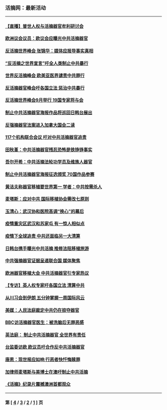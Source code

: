 ### 活摘网：最新活动
---
#### [【直播】普世人权与活摘器官牟利研讨会](../../pages/nf5883/n13425146.md?06140430) 
#### [欧洲议会议员：欧议会应曝光中共活摘器官](../../pages/nf5883/n13336571.md?06140430) 
#### [反活摘世界峰会 张锦华：媒体应报导事实真相](../../pages/nf5883/n13278502.md?06140430) 
#### [“反活摘之世界宣言”吁全人类制止中共暴行](../../pages/nf5883/n13259730.md?06140430) 
#### [世界反活摘峰会 欧美亚医界谴责中共罪行](../../pages/nf5883/n13253550.md?06140430) 
#### [反活摘器官峰会吁各国立法 惩治中共暴行](../../pages/nf5883/n13245052.md?06140430) 
#### [反活摘世界峰会9月举行 19国专家将与会](../../pages/nf5883/n13201492.md?06140430) 
#### [制止中共活摘器官海报作品将巡回日韩台展出](../../pages/nf5883/n13177791.md?06140430) 
#### [反强摘器官法案进入加拿大国会二读](../../pages/nf5883/n13033450.md?06140430) 
#### [117个机构联合会议 吁对中共活摘器官追责](../../pages/nf5883/n12775087.md?06140430) 
#### [田秋堇：中共活摘器官残忍恐怖是铁铮铮事实](../../pages/nf5883/n12702148.md?06140430) 
#### [吾尔开希：中共活摘法轮功学员及维族人器官](../../pages/nf5883/n12693197.md?06140430) 
#### [制止中共活摘器官海报征选颁奖 70国作品参赛](../../pages/nf5883/n12692050.md?06140430) 
#### [黄洁夫称器官移植要世界第一 学者：中共按需杀人](../../pages/nf5883/n12572329.md?06140430) 
#### [麦塔斯：应对中共 国际移植协会需改七原则](../../pages/nf5883/n12514711.md?06140430) 
#### [玉清心：武汉协和医院高调“换心”的幕后](../../pages/nf5883/n12298730.md?06140430) 
#### [疫情重灾区武汉和苏家屯 有一惊人相似点](../../pages/nf5883/n12150824.md?06140430) 
#### [疫情下全球追责 中共还面临另一大清算](../../pages/nf5883/n12070397.md?06140430) 
#### [日韩台携手曝光中共活摘 推修法阻移植旅游](../../pages/nf5883/n11712046.md?06140430) 
#### [中共强摘器官证据呈递联合国 媒体聚焦](../../pages/nf5883/n11546426.md?06140430) 
#### [欧洲器官移植大会 中共活摘器官引专家热议](../../pages/nf5883/n11539095.md?06140430) 
#### [【专访】英人权专家吁各国立法 清算中共](../../pages/nf5883/n11367315.md?06140430) 
#### [从川习会到伊朗 五分钟掌握一周国际风云](../../pages/nf5883/n11338520.md?06140430) 
#### [美媒：人民法庭裁定中共仍在掠夺器官](../../pages/nf5883/n11334897.md?06140430) 
#### [BBC访活摘器官医生：被洗脑后无罪恶感](../../pages/nf5883/n11335935.md?06140430) 
#### [英法庭： 制止中共活摘器官 全世界有责任](../../pages/nf5883/n11330691.md?06140430) 
#### [台监委访欧 欧议员吁合作反中共活摘器官](../../pages/nf5883/n11109190.md?06140430) 
#### [唐恩：现世报应如响 行恶者快忏悔赎罪](../../pages/nf5883/n11104016.md?06140430) 
#### [加律师麦塔斯与美博士在澳吁制止中共活摘](../../pages/nf5883/n10724764.md?06140430) 
#### [《活摘》纪录片震撼澳洲首都观众](../../pages/nf5883/n10722747.md?06140430) 

---
#### 第 [ [4](./4.md?06140430) / [3](./3.md?06140430) / [2](./2.md?06140430) / [1](./1.md?06140430) ] 页
